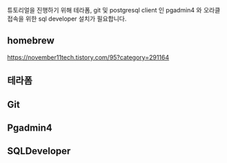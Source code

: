 튜토리얼을 진행하기 위해 테라폼, git 및 postgresql client 인 pgadmin4 와 오라클 접속을 위한 sql developer 설치가 필요합니다.   

## homebrew ##
https://november11tech.tistory.com/95?category=291164

## 테라폼 ##

## Git ##

## Pgadmin4 ##

## SQLDeveloper ##
